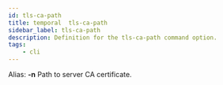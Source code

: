 ```yaml
---
id: tls-ca-path
title: temporal  tls-ca-path
sidebar_label: tls-ca-path
description: Definition for the tls-ca-path command option.
tags:
	- cli
---
```


Alias: **-n**
Path to server CA certificate.
